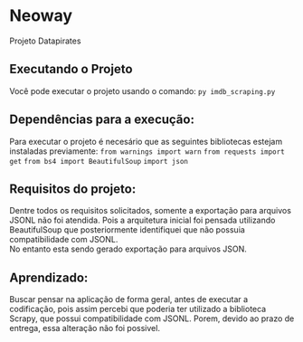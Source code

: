 # Neoway
Projeto Datapirates

## Executando o Projeto

Você pode executar o projeto usando o comando: 
    `py imdb_scraping.py` 

## Dependências para a execução: 
  
Para executar o projeto é necesário que as seguintes bibliotecas estejam instaladas previamente:
    `from warnings import warn`
    `from requests import get`
    `from bs4 import BeautifulSoup`
    `import json`

## Requisitos do projeto:

Dentre todos os requisitos solicitados, somente a exportação para arquivos JSONL não foi atendida. Pois a arquitetura inicial foi pensada utilizando BeautifulSoup que posteriormente identifiquei que não possuia compatibilidade com JSONL.  
No entanto esta sendo gerado exportação para arquivos JSON. 

## Aprendizado: 

Buscar pensar na aplicação de forma geral, antes de executar a  codificação, pois assim percebi que poderia ter utilizado a biblioteca Scrapy, que possui compatibilidade com JSONL. 
Porem, devido ao prazo de entrega, essa alteração não foi possivel. 
